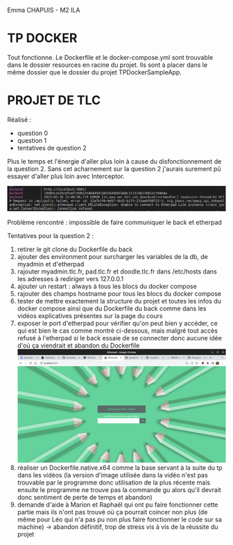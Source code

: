 Emma CHAPUIS - M2 ILA



# TP DOCKER

Tout fonctionne. Le Dockerfile et le docker-compose.yml sont trouvable dans le dossier resources en racine du projet. Ils sont à placer dans le même dossier que le dossier du projet TPDockerSampleApp.



# PROJET DE TLC


Réalisé : 
- question 0
- question 1
- tentatives de question 2


Plus le temps et l'énergie d'aller plus loin à cause du disfonctionnement de la question 2. Sans cet acharnement sur la question 2 j'aurais surement pû essayer d'aller plus loin avec Interceptor.

![screen erreur](./resources/erreur.png)

Problème rencontré : impossible de faire communiquer le back et etherpad


Tentatives pour la question 2 :
1) retirer le git clone du Dockerfile du back
2) ajouter des environment pour surcharger les variables de la db, de myadmin et d'etherpad
3) rajouter myadmin.tlc.fr, pad.tlc.fr et doodle.tlc.fr dans /etc/hosts dans les adresses à rediriger vers 127.0.0.1
4) ajouter un restart : always à tous les blocs du docker compose
5) rajouter des champs hostname pour tous les blocs du docker compose
6) tester de mettre exactement la structure du projet et toutes les infos du docker compose ainsi que du Dockerfile du back comme dans les vidéos explicatives présentes sur la page du cours
7) exposer le port d'etherpad pour vérifier qu'on peut bien y accéder, ce qui est bien le cas comme montré ci-dessous, mais malgré tout accès refusé à l'etherpad si le back essaie de se connecter donc aucune idée d'où ça viendrait et abandon du Dockerfile 
![acces etherpad](./resources/etherpad.png)
8) réaliser un Dockerfile.native.x64 comme la base servant à la suite du tp dans les vidéos (la version d'image utilisée dans la vidéo n'est pas trouvable par le programme donc utilisation de la plus récente mais ensuite le programme ne trouve pas la commande gu alors qu'il devrait donc sentiment de perte de temps et abandon)
9) demande d'aide à Marion et Raphaël qui ont pu faire fonctionner cette partie mais ils n'ont pas trouvé où ça pourrait coincer non plus (de même pour Léo qui n'a pas pu non plus faire fonctionner le code sur sa machine) -> abandon définitif, trop de stress vis à vis de la réussite du projet
